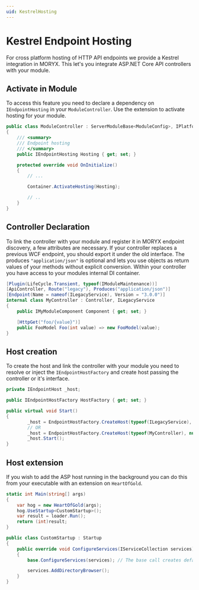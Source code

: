 ```yaml
---
uid: KestrelHosting
---
```

# Kestrel Endpoint Hosting

For cross platform hosting of HTTP API endpoints we provide a Kestrel integration in MORYX. This let's you integrate ASP.NET Core API controllers with your module.

## Activate in Module

To access this feature you need to declare a dependency on `IEndpointHosting` in your `ModuleController`. Use the extension to activate hosting for your module.

```cs
public class ModuleController : ServerModuleBase<ModuleConfig>, IPlatformModule
{
    /// <summary>
    /// Endpoint hosting
    /// </summary>
    public IEndpointHosting Hosting { get; set; }

    protected override void OnInitialize()
    {
        // ...

        Container.ActivateHosting(Hosting);

        // ..
    }
}
```

## Controller Declaration

To link the controller with your module and register it in MORYX endpoint discovery, a few attributes are necessary. If your controller replaces a previous WCF endpoint, you should export it under the old interface. The produces `"application/json"` is optional and lets you use objects as return values of your methods without explicit conversion. Within your controller you have access to your modules internal DI container.

```cs
[Plugin(LifeCycle.Transient, typeof(IModuleMaintenance))]
[ApiController, Route("legacy"), Produces("application/json")]
[Endpoint(Name = nameof(ILegacyService), Version = "3.0.0")]
internal class MyController : Controller, ILegacyService
{
    public IMyModuleComponent Component { get; set; }

    [HttpGet("foo/{value}")]
    public FooModel Foo(int value) => new FooModel(value);
}
```

## Host creation

To create the host and link the controller with your module you need to resolve or inject the `IEndpointHostFactory` and create host passing the controller or it's interface.

```cs
private IEndpointHost _host;

public IEndpointHostFactory HostFactory { get; set; }

public virtual void Start()
{
        _host = EndpointHostFactory.CreateHost(typeof(ILegacyService), null);
        // OR
        _host = EndpointHostFactory.CreateHost(typeof(MyController), null);
        _host.Start();
}
```

## Host extension

If you wish to add the ASP host running in the background you can do this from your executable with an extension on `HeartOfGold`.

```cs
static int Main(string[] args)
{
    var hog = new HeartOfGold(args);
    hog.UseStartup<CustomStartup>();
    var result = loader.Run();
    return (int)result;
}

public class CustomStartup : Startup
{
    public override void ConfigureServices(IServiceCollection services)
    {
        base.ConfigureServices(services); // The base call creates default MORYX hosting behavior. Only omit with caution!

        services.AddDirectoryBrowser();
    }
}
```
